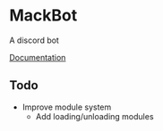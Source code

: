 # MackBot
A discord bot

[Documentation](https://github.com/Sven65/MackBot/wiki)

## Todo

* Improve module system
	* Add loading/unloading modules